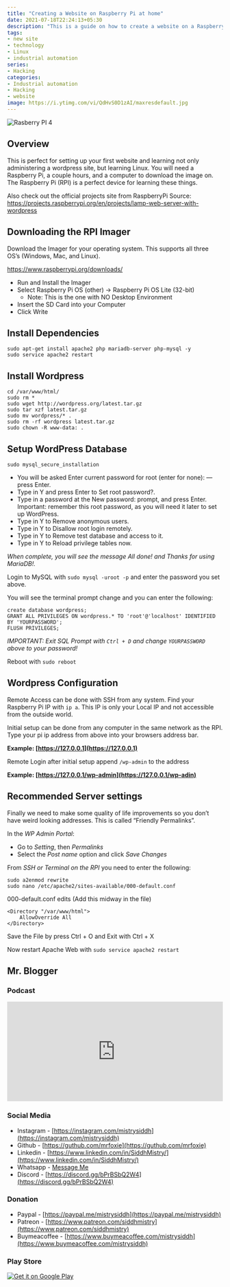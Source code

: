```yaml
---
title: "Creating a Website on Raspberry Pi at home"
date: 2021-07-18T22:24:13+05:30
description: "This is a guide on how to create a website on a Raspberry Pi. This will teach you the basics of using a LAMP stack."
tags:
- new site
- technology
- Linux
- industrial automation
series:
- Hacking
categories:
- Industrial automation
- Hacking
- website
image: https://i.ytimg.com/vi/QdHvS0D1zAI/maxresdefault.jpg
---
```

![Rasberry PI 4](https://i.ytimg.com/vi/QdHvS0D1zAI/maxresdefault.jpg)

## Overview

This is perfect for setting up your first website and learning not only administering a wordpress site, but learning Linux. You will need a Raspberry Pi, a couple hours, and a computer to download the image on. The Raspberry Pi (RPI) is a perfect device for learning these things.

Also check out the official projects site from RaspberryPi
Source: https://projects.raspberrypi.org/en/projects/lamp-web-server-with-wordpress

## Downloading the RPI Imager

Download the Imager for your operating system. This supports all three OS’s (Windows, Mac, and Linux).

https://www.raspberrypi.org/downloads/

- Run and Install the Imager
- Select Raspberry Pi OS (other) -> Raspberry Pi OS Lite (32-bit)
  - Note: This is the one with NO Desktop Environment
- Insert the SD Card into your Computer
- Click Write

## Install Dependencies

```
sudo apt-get install apache2 php mariadb-server php-mysql -y
sudo service apache2 restart
```



## Install Wordpress

```
cd /var/www/html/
sudo rm *
sudo wget http://wordpress.org/latest.tar.gz
sudo tar xzf latest.tar.gz
sudo mv wordpress/* .
sudo rm -rf wordpress latest.tar.gz
sudo chown -R www-data: .
```



## Setup WordPress Database

```
sudo mysql_secure_installation
```



- You will be asked Enter current password for root (enter for none): — press Enter.
- Type in Y and press Enter to Set root password?.
- Type in a password at the New password: prompt, and press Enter. Important: remember this root password, as you will need it later to set up WordPress.
- Type in Y to Remove anonymous users.
- Type in Y to Disallow root login remotely.
- Type in Y to Remove test database and access to it.
- Type in Y to Reload privilege tables now.

*When complete, you will see the message All done! and Thanks for using MariaDB!.*

Login to MySQL with `sudo mysql -uroot -p` and enter the password you set above.

You will see the terminal prompt change and you can enter the following:

```
create database wordpress;
GRANT ALL PRIVILEGES ON wordpress.* TO 'root'@'localhost' IDENTIFIED BY 'YOURPASSWORD';
FLUSH PRIVILEGES;
```



*IMPORTANT: Exit SQL Prompt with `Ctrl + D` and change `YOURPASSWORD` above to your password!*

Reboot with `sudo reboot`

## Wordpress Configuration

Remote Access can be done with SSH from any system. Find your Raspberry Pi IP with `ip a`. This IP is only your Local IP and not accessible from the outside world.

Initial setup can be done from any computer in the same network as the RPI. Type your pi ip address from above into your browsers address bar.

**Example: [https://127.0.0.1](https://127.0.0.1)**

Remote Login after initial setup append `/wp-admin` to the address

**Example: [https://127.0.0.1/wp-admin](https://127.0.0.1/wp-adin)**

## Recommended Server settings

Finally we need to make some quality of life improvements so you don’t have weird looking addresses. This is called “Friendly Permalinks”.

In the *WP Admin Portal*:

- Go to *Setting*, then *Permalinks*
- Select the *Post name* option and click *Save Changes*

From *SSH or Terminal on the RPI* you need to enter the following:

```
sudo a2enmod rewrite
sudo nano /etc/apache2/sites-available/000-default.conf
```



000-default.conf edits (Add this midway in the file)

```
<Directory "/var/www/html">
    AllowOverride All
</Directory>
```



Save the File by press Ctrl + O and Exit with Ctrl + X

Now restart Apache Web with `sudo service apache2 restart`

## Mr. Blogger

### Podcast

<iframe src="https://open.spotify.com/embed/show/6p14uYsO8NtWD8tM3wEd4o" width="100%" height="232" frameBorder="0" allowtransparency="true" allow="encrypted-media"></iframe>

### Social Media

- Instagram - [https://instagram.com/mistrysiddh](https://instagram.com/mistrysiddh)
- Github - [https://guthub.com/mrfoxie](https://guthub.com/mrfoxie)
- Linkedin - [https://www.linkedin.com/in/SiddhMistry/](https://www.linkedin.com/in/SiddhMistry/)
- Whatsapp - [Message Me](https://api.whatsapp.com/send?phone=916355040470&text=http%3A%2F%2Fmistrysiddh.tk%2F)
- Discord - [https://discord.gg/bPrBSbQ2W4](https://discord.gg/bPrBSbQ2W4)

### Donation

- Paypal - [https://paypal.me/mistrysiddh](https://paypal.me/mistrysiddh)
- Patreon - [https://www.patreon.com/siddhmistry](https://www.patreon.com/siddhmistry)
- Buymeacoffee - [https://www.buymeacoffee.com/mistrysiddh](https://www.buymeacoffee.com/mistrysiddh)

### Play Store

[![Get it on Google Play](https://play.google.com/intl/en_us/badges/static/images/badges/en_badge_web_generic.png)](https://bit.ly/2Vch9gi)

